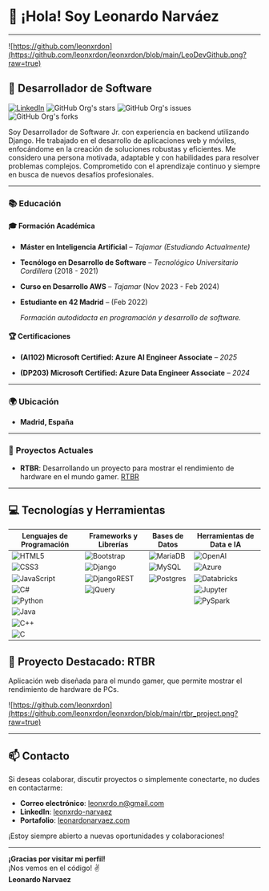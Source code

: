 # 👋 ¡Hola! Soy Leonardo Narváez
---

![https://github.com/leonxrdon](https://github.com/leonxrdon/leonxrdon/blob/main/LeoDevGithub.png?raw=true)
## 💫 Desarrollador de Software
[![LinkedIn](https://img.shields.io/badge/LinkedIn-%230077B5.svg?logo=linkedin&logoColor=white)](https://linkedin.com/in/leonxrdo-narvaez)
![GitHub Org's stars](https://img.shields.io/github/stars/leonxrdon?style=social)
![GitHub Org's issues](https://img.shields.io/github/issues/leonxrdon/leonxrdon?style=social)
![GitHub Org's forks](https://img.shields.io/github/forks/leonxrdon/leonxrdon?style=social)

Soy Desarrollador de Software Jr. con experiencia en backend utilizando Django. He trabajado en el desarrollo de aplicaciones web y móviles, enfocándome en la creación de soluciones robustas y eficientes. Me considero una persona motivada, adaptable y con habilidades para resolver problemas complejos. Comprometido con el aprendizaje continuo y siempre en busca de nuevos desafíos profesionales.

---
### 📚 Educación

#### 🎓 **Formación Académica**
- **Máster en Inteligencia Artificial** – *Tajamar* _(Estudiando Actualmente)_

- **Tecnólogo en Desarrollo de Software** – *Tecnológico Universitario Cordillera*  (2018 - 2021)

- **Curso en Desarrollo AWS** – *Tajamar* (Nov 2023 - Feb 2024)

- **Estudiante en 42 Madrid** – (Feb 2022)

  *Formación autodidacta en programación y desarrollo de software.*

#### 🏆 **Certificaciones**
- **(AI102) Microsoft Certified: Azure AI Engineer Associate** – *2025*  

- **(DP203) Microsoft Certified: Azure Data Engineer Associate** – *2024*  

---

### 🌍 **Ubicación**
- **Madrid, España**

---

### 🔭 **Proyectos Actuales**
- **RTBR**: Desarrollando un proyecto para mostrar el rendimiento de hardware en el mundo gamer.  [RTBR](https://www.rtbr.online)

---

## 💻 Tecnologías y Herramientas

| **Lenguajes de Programación**                                                                                  | **Frameworks y Librerías**                                                                                       | **Bases de Datos**                                       | **Herramientas de Data e IA**                                  |
| ---------------------------------------------------------------------------------------------------------------- | ------------------------------------------------------------------------------------------------------------------ | -------------------------------------------------------- | -------------------------------------------------------------- |
| ![HTML5](https://img.shields.io/badge/html5-%23E34F26.svg?style=plastic&logo=html5&logoColor=white)               | ![Bootstrap](https://img.shields.io/badge/bootstrap-%23563D7C.svg?style=plastic&logo=bootstrap&logoColor=white)    | ![MariaDB](https://img.shields.io/badge/MariaDB-003545?style=plastic&logo=mariadb&logoColor=white)            | ![OpenAI](https://img.shields.io/badge/OpenAI-%23000000.svg?style=plastic&logo=openai&logoColor=white)            |
| ![CSS3](https://img.shields.io/badge/css3-%231572B6.svg?style=plastic&logo=css3&logoColor=white)                 | ![Django](https://img.shields.io/badge/django-%23092E20.svg?style=plastic&logo=django&logoColor=white)            | ![MySQL](https://img.shields.io/badge/mysql-%2300f.svg?style=plastic&logo=mysql&logoColor=white)               | ![Azure](https://img.shields.io/badge/Azure-%23009CDE.svg?style=plastic&logo=azure&logoColor=white)               |
| ![JavaScript](https://img.shields.io/badge/javascript-%23323330.svg?style=plastic&logo=javascript&logoColor=%23F7DF1E) | ![DjangoREST](https://img.shields.io/badge/DJANGO-REST-ff1709?style=plastic&logo=django&logoColor=white&color=ff1709&labelColor=gray) | ![Postgres](https://img.shields.io/badge/postgres-%23316192.svg?style=plastic&logo=postgresql&logoColor=white) | ![Databricks](https://img.shields.io/badge/Databricks-%23FF5733.svg?style=plastic&logo=databricks&logoColor=white)  |
| ![C#](https://img.shields.io/badge/c%23-%23239120.svg?style=plastic&logo=c-sharp&logoColor=white)                 | ![jQuery](https://img.shields.io/badge/jquery-%230769AD.svg?style=plastic&logo=jquery&logoColor=white)           |                                                          | ![Jupyter](https://img.shields.io/badge/Jupyter-%23F37626.svg?style=plastic&logo=jupyter&logoColor=white)          |
| ![Python](https://img.shields.io/badge/python-3670A0?style=plastic&logo=python&logoColor=ffdd54)                  |                                                                                                                    |                                                          | ![PySpark](https://img.shields.io/badge/PySpark-%23E26A00.svg?style=plastic&logo=apache-spark&logoColor=white)     |
| ![Java](https://img.shields.io/badge/java-%23ED8B00.svg?style=plastic&logo=java&logoColor=white)                 |                                                                                                                    |                                                          |                                                                |
| ![C++](https://img.shields.io/badge/c++-%2300599C.svg?style=plastic&logo=c%2B%2B&logoColor=white)                 |                                                                                                                    |                                                          |                                                                |
| ![C](https://img.shields.io/badge/c-%2300599C.svg?style=plastic&logo=c&logoColor=white)                         |                                                                                                                    |                                                          |                                                                |

## 🚀 Proyecto Destacado: **RTBR**

Aplicación web diseñada para el mundo gamer, que permite mostrar el rendimiento de hardware de PCs.

![https://github.com/leonxrdon](https://github.com/leonxrdon/leonxrdon/blob/main/rtbr_project.png?raw=true)

---

## 📫 Contacto

Si deseas colaborar, discutir proyectos o simplemente conectarte, no dudes en contactarme:

- **Correo electrónico**: [leonxrdo.n@gmail.com](mailto:leonxrdo.n@gmail.com)
- **LinkedIn**: [leonxrdo-narvaez](https://www.linkedin.com/in/leonxrdo-narvaez/)
- **Portafolio**: [leonardonarvaez.com](https://leonardonarvaez.com)

¡Estoy siempre abierto a nuevas oportunidades y colaboraciones!

---

**¡Gracias por visitar mi perfil!**  
¡Nos vemos en el código! ✌️  
**Leonardo Narvaez**


